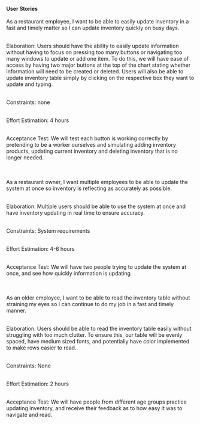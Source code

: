 <strong>User Stories</strong> <br/><br/>
As a restaurant employee, I want to be able to easily update inventory in a fast and timely matter so I can update inventory quickly on busy days. <br><br>

Elaboration: Users should have the ability to easily update information without having to focus on pressing too many buttons or navigating too many windows to update or add one item. To do this, we will have ease of access by having two major buttons at the top of the chart stating whether information will need to be created or deleted. Users will also be able to update inventory table simply by clicking on the respective box they want to update and typing. <br><br>

Constraints: none <br><br>

Effort Estimation: 4 hours <br><br>

Acceptance Test: We will test each button is working correctly by pretending to be a worker ourselves and simulating adding inventory products, updating current inventory and deleting inventory that is no longer needed. <br> <br><br>



As a restaurant owner, I want multiple employees to be able to update the system at once so inventory is reflecting as accurately as possible. <br><br>

Elaboration: Multiple users should be able to use the system at once and have inventory updating in real time to ensure accuracy. <br><br>

Constraints: System requirements <br><br>

Effort Estimation: 4-6 hours <br><br>

Acceptance Test: We will have two people trying to update the system at once, and see how quickly information is updating <br> <br><br>



As an older employee, I want to be able to read the inventory table without straining my eyes so I can continue to do my job in a fast and timely manner. <br><br>

Elaboration: Users should be able to read the inventory table easily without struggling with too much clutter. To ensure this, our table will be evenly spaced, have medium sized fonts, and potentially have color implemented to make rows easier to read. <br><br> 

Constraints: None <br><br>

Effort Estimation: 2 hours <br><br>

Acceptance Test: We will have people from different age groups practice updating inventory, and receive their feedback as to how easy it was to navigate and read. <br><br><br>